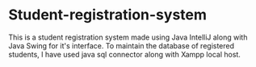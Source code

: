 # Student-registration-system
This is a student registration system made using Java IntelliJ along with Java Swing for it's interface. To maintain the database of registered students, I have used java sql connector along with Xampp local host.
